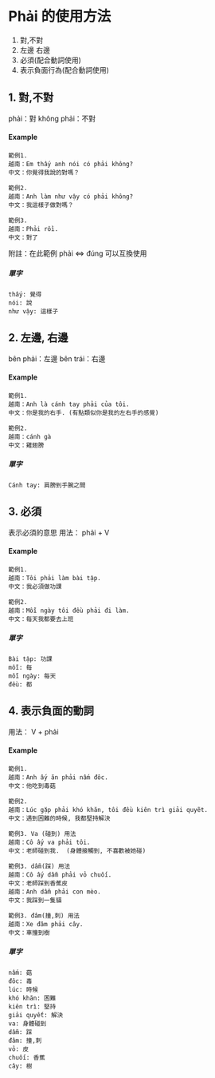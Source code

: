 # Phải 的使用方法

1. 對,不對
2. 左邊 右邊
3. 必須(配合動詞使用)
4. 表示負面行為(配合動詞使用)

## 1. 對,不對
phải：對
không phải：不對
#### Example
    範例1.
    越南：Em thấy anh nói có phải không?
    中文：你覺得我說的對嗎？
    
    範例2.
    越南：Anh làm như vậy có phải không? 
    中文：我這樣子做對嗎？
    
    範例3.
    越南：Phải rồi. 
    中文：對了
      
附註：在此範例 phải <=> đúng 可以互換使用
          
##### 單字
    thấy: 覺得
    nói: 說
    như vậy: 這樣子
    
    
## 2. 左邊, 右邊
bên phải：左邊
bên trái：右邊
#### Example
    範例1.
    越南：Anh là cánh tay phải của tôi.
    中文：你是我的右手. (有點類似你是我的左右手的感覺)
    
    範例2.
    越南：cánh gà 
    中文：雞翅膀
          
##### 單字
    Cánh tay: 肩膀到手腕之間

## 3. 必須
表示必須的意思
用法： phải + V
#### Example
    範例1.
    越南：Tôi phải làm bài tập.
    中文：我必須做功課
    
    範例2.
    越南：Mỗi ngày tôi đều phải đi làm.
    中文：每天我都要去上班
          
##### 單字
    Bài tập: 功課
    mỗi: 每
    mỗi ngày: 每天
    đều: 都

## 4. 表示負面的動詞
用法： V + phải
#### Example
    範例1.
    越南：Anh ấy ăn phải nấm đôc.
    中文：他吃到毒菇
    
    範例2. 
    越南：Lúc gặp phải khó khăn, tôi đều kiên trì giải quyẽt.
    中文：遇到困難的時候, 我都堅持解決
    
    範例3. Va (碰到) 用法
    越南：Cô ấy va phải tôi.
    中文：老師碰到我.  (身體接觸到, 不喜歡被她碰)
    
    範例3. dẫm(踩) 用法
    越南：Cô ấy dẫm phải vỏ chuối.
    中文：老師踩到香蕉皮
    越南：Anh dẫm phải con mèo.
    中文：我踩到一隻貓
        
    範例3. đâm(撞,刺) 用法
    越南：Xe đâm phải cây.
    中文：車撞到樹
          
##### 單字
    nấm: 菇
    đôc: 毒
    lúc: 時候
    khó khăn: 困難
    kiên trì: 堅持
    giải quyết: 解決
    va: 身體碰到
    dẫm: 踩
    đâm: 撞,刺
    vỏ: 皮
    chuối: 香蕉
    cây: 樹

